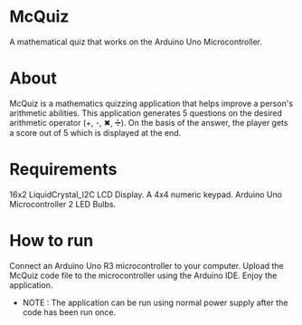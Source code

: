 # McQuiz
A mathematical quiz that works on the Arduino Uno Microcontroller.

# About
McQuiz is a mathematics quizzing application that helps improve a person's arithmetic abilities. This application generates 5 questions on the desired arithmetic operator (+, -, ✖, ➗). On the basis of the answer, the player gets a score out of 5 which is displayed at the end.

# Requirements
16x2 LiquidCrystal_I2C LCD Display.
A 4x4 numeric keypad.
Arduino Uno Microcontroller
2 LED Bulbs.
# How to run
Connect an Arduino Uno R3 microcontroller to your computer.
Upload the McQuiz code file to the microcontroller using the Arduino IDE.
Enjoy the application.

* NOTE : The application can be run using normal power supply after the code has been run once. 
